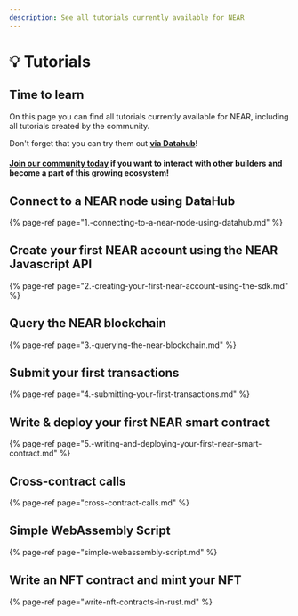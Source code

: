 ```yaml
---
description: See all tutorials currently available for NEAR
---
```


# 💡 Tutorials

## Time to learn

On this page you can find all tutorials currently available for NEAR, including all tutorials created by the community. 

Don't forget that you can try them out [**via Datahub**](https://datahub.figment.io/sign_up?service=near)! 

#### [Join our community today](https://discord.gg/fszyM7K) if you want to interact with other builders and become a part of this growing ecosystem! 

## Connect to a NEAR node using DataHub

{% page-ref page="1.-connecting-to-a-near-node-using-datahub.md" %}

## Create your first NEAR account using the NEAR Javascript API 

{% page-ref page="2.-creating-your-first-near-account-using-the-sdk.md" %}

## Query the NEAR blockchain 

{% page-ref page="3.-querying-the-near-blockchain.md" %}

## Submit your first transactions

{% page-ref page="4.-submitting-your-first-transactions.md" %}

## Write & deploy your first NEAR smart contract

{% page-ref page="5.-writing-and-deploying-your-first-near-smart-contract.md" %}

## Cross-contract calls 

{% page-ref page="cross-contract-calls.md" %}

## Simple WebAssembly Script 

{% page-ref page="simple-webassembly-script.md" %}

## Write an NFT contract and mint your NFT

{% page-ref page="write-nft-contracts-in-rust.md" %}



